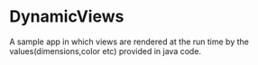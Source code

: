 # DynamicViews
A sample app in which views are rendered at the run time by the values(dimensions,color etc) provided in java code.
